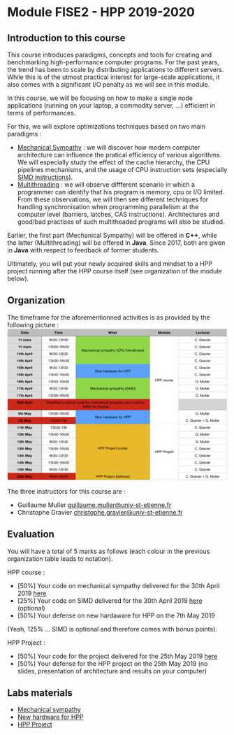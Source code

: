 # Module FISE2 - HPP 2019-2020

## Introduction to this course

This course introduces paradigms, concepts and tools for creating and benchmarking high-performance computer programs.
For the past years, the trend has been to scale by distributing applications to different servers.
While this is of the utmost practical interest for large-scale applications, it also comes with a significant I/O penalty as we will see in this module.

In this course, we will be focusing on how to make a single node applications (running on your laptop, a commodity server, ...) efficient in terms of performances.

For this, we will explore optimizations techniques based on two main paradigms :
- [Mechanical Sympathy](http://mechanical-sympathy.blogspot.fr/) : we will discover how modern computer architecture can influence the pratical efficiency of various algorithms. We will especially study the effect of the cache hierarchy, the CPU pipelines mechanisms, and the usage of CPU instruction sets (especially [SIMD instructions](https://www.kernel.org/pub/linux/kernel/people/geoff/cell/ps3-linux-docs/CellProgrammingTutorial/BasicsOfSIMDProgramming.html)).
- [Multithreading](http://docs.oracle.com/javase/tutorial/essential/concurrency/procthread.html) : we will observe diffferent scenario in which a programmer can identify that his program is memory, cpu or I/O limited. From these observations, we will then see different techniques for handling synchronisation when programming parallelism at the computer level (barriers, latches, CAS instructions). Architectures and good/bad practises of such multitheaded programs will also be studied.

Earlier, the first part (Mechanical Sympathy) will be offered in **C++**, while the latter (Multithreading) will be offered in **Java**.
Since 2017, both are given in **Java** with respect to feedback of former students.

Ultimately, you will put your newly acquired skills and mindset to a HPP project running after the HPP course itself (see organization of the module below).


## Organization

The timeframe for the aforementionned activities is as provided by the following picture :
![](./resources/figures/orga.png)

The three instructors for this course are :
- Guillaume Muller <guillaume.muller@univ-st-etienne.fr>
- Christophe Gravier <christophe.gravier@univ-st-etienne.fr>


## Evaluation

You will have a total of 5 marks as follows (each colour in the previous organization table leads to notation).

HPP course :
- [50%] Your code on mechanical sympathy delivered for the 30th April 2019 [here](https://mootse.telecom-st-etienne.fr/mod/assign/view.php?id=13592)
- [25%] Your code on SIMD delivered for the 30th April 2019 [here](https://mootse.telecom-st-etienne.fr/mod/assign/view.php?id=13593) (optional)
- [50%] Your defense on new hardaware for HPP on the 7th May 2019

(Yeah, 125% ... SIMD is optional and therefore comes with bonus points).


HPP Project :
- [50%] Your code for the project delivered for the 25th May 2019 [here](https://mootse.telecom-st-etienne.fr/mod/assign/view.php?id=13594)
- [50%] Your defense for the HPP project on the 25th May 2019 (no slides, presentation of architecture and results on your computer)


## Labs materials

- [Mechanical sympathy](./lab1/README.md)
- [New hardware for HPP](./lab3/README.md)
- [HPP Project](./project/README.md)

